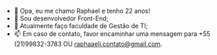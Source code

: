 - 👋 Opa, eu me chamo Raphael e tenho 22 anos!
- 👀 Sou desenvolvedor Front-End;
- 🌱 Atualmente faço faculdade de Gestão de TI;
- 📫 Em caso de contato, favor encaminhar uma mensagem para +55 (21)99832-3783 OU raphaaelj.contato@gmail.com.

<!---
raphaaelj/raphaaelj is a ✨ special ✨ repository because its `README.md` (this file) appears on your GitHub profile.
You can click the Preview link to take a look at your changes.
--->
